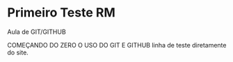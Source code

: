# Primeiro Teste RM

 Aula de GIT/GITHUB

 COMEÇANDO DO ZERO O USO DO GIT E GITHUB
 linha de teste diretamente do site.
 
